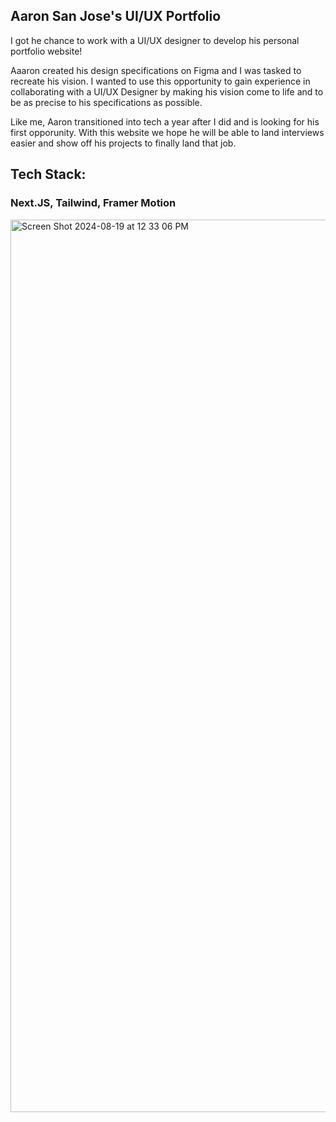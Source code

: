 ## Aaron San Jose's UI/UX Portfolio
<p>I got he chance to work with a UI/UX designer to develop his personal portfolio website!</p>
<p>Aaaron created his design specifications on Figma and I was tasked to recreate his vision. I wanted to use this opportunity to gain experience in collaborating with a UI/UX Designer by making his vision come to life and to be as precise to his specifications as possible.</p>
<p>Like me, Aaron transitioned into tech a year after I did and is looking for his first opporunity. With this website we hope he will be able to land interviews easier and show off his projects to finally land that job. </p>

## Tech Stack:
### Next.JS, Tailwind, Framer Motion 

<img width="1428" alt="Screen Shot 2024-08-19 at 12 33 06 PM" src="https://github.com/user-attachments/assets/76aa890f-677f-4adf-9d9b-de365290adc5">
